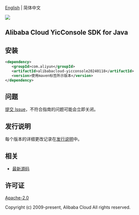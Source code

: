 [English](README.md) | 简体中文

![](https://aliyunsdk-pages.alicdn.com/icons/AlibabaCloud.svg)

## Alibaba Cloud YicConsole SDK for Java

## 安装

```xml
<dependency>
   <groupId>com.aliyun</groupId>
   <artifactId>alibabacloud-yicconsole20240118</artifactId>
   <version>使用maven标签所示版本</version>
</dependency>
```

## 问题

[提交 Issue](https://github.com/aliyun/alibabacloud-java-async-sdk/issues/new)，不符合指南的问题可能会立即关闭。

## 发行说明

每个版本的详细更改记录在[发行说明](./ChangeLog.txt)中。

## 相关

- [最新源码](https://github.com/aliyun/alibabacloud-async-java-sdk/)

## 许可证

[Apache-2.0](http://www.apache.org/licenses/LICENSE-2.0)

Copyright (c) 2009-present, Alibaba Cloud All rights reserved.

